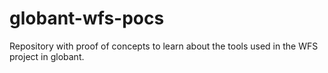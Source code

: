 # globant-wfs-pocs
Repository with proof of concepts to learn about the tools used in the WFS project in globant.
